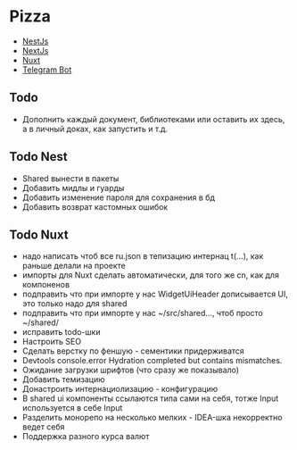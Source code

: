 # Pizza
- [NestJs](backend/README.md)
- [NextJs](frontend-nextjs/README.md)
- [Nuxt](frontend-nuxt/README.md)
- [Telegram Bot](telegram-bot/README.md)

## Todo
- Дополнить каждый документ, библиотеками или оставить их здесь, а в личный доках, как запустить и т.д.

## Todo Nest
- Shared вынести в пакеты
- Добавить мидлы и гуарды
- Добавить изменение пароля для сохранения в бд
- Добавить возврат кастомных ошибок

## Todo Nuxt
- надо написать чтоб все ru.json в тепизацию интернац t(...), как раньше делали на проекте
- импорты для Nuxt сделать автоматически, для того же cn, как для компоненов
- подправить что при импорте у нас WidgetUiHeader дописывается UI, это только надо для shared
- подправить что при импорте у нас ~/src/shared..., чтоб просто ~/shared/
- исправить todo-шки
- Настроить SEO
- Сделать верстку по феншую - сементики придерживатся
- Devtools console.error Hydration completed but contains mismatches.
- Ожидание загрузки шрифтов (что сразу же показывало)
- Добавить темизацию
- Донастроить интернациолизацию - конфигурацию
- В shared ui компоненты ссылаются типа сами на себя, тотже Input используется в себе Input
- Разделить монорепо на несколько мелких - IDEA-шка некорректно ведет себя
- Поддержка разного курса валют